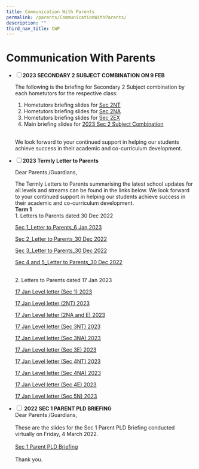```yaml
---
title: Communication With Parents
permalink: /parents/CommunicationWithParents/
description: ""
third_nav_title: CWP
---
```


<h1>Communication With Parents</h1>

<ul class="jekyllcodex_accordion">
<li>
<input type="checkbox" id="accordion1"><label for="accordion1"><b>2023 SECONDARY 2 SUBJECT COMBINATION ON 9 FEB</b></label>
<div>
	
The following is the briefing for Secondary 2 Subject combination by each hometutors for the respective class:
1.  Hometutors briefing slides for <a href="/files/2023%20Sec%202%20Sub%20Combi/Sec%202NT%20Subj%20Combi%20briefing%20by%20HTs%20for%20website.pdf">Sec 2NT</a><br>
2.  Hometutors briefing slides for <a href="/files/2023%20Sec%202%20Sub%20Combi/Sec%202NA%20Subj%20Combi%20Briefing%20by%20HTs%20for%20website.pdf">Sec 2NA</a><br>
3.  Hometutors briefing slides for <a href="/files/2023%20Sec%202%20Sub%20Combi/Sec%202E%20Subj%20Combi%20Briefing%20by%20HTs%20for%20website.pdf">Sec 2EX</a><br>
4.  Main briefing slides for <a href="/files/2023%20Sec%202%20Sub%20Combi/Sec%202%20Subj%20combi_2023%20for%20website.pdf">2023 Sec 2 Subject Combination</a><br>
<br>
<p>We look forward to your continued support in helping our students achieve success in their academic and co-curriculum development.</p></div></li>


	
<li>	
<input type="checkbox" id="accordion2"><label for="accordion2"><b>2023 Termly Letter to Parents</b></label>

<p><div>Dear Parents /Guardians,</div>
<p><div>The Termly Letters to Parents summarising the latest school updates for all levels and streams can be found in the links below. We look forward to your continued support in helping our students achieve success in their academic and co-curriculum development.</div>
<div>
<b>Term 1</b>
<br>1. Letters to Parents dated 30 Dec 2022
<p><a href="/files/2023%20Termly%20Letter%20to%20Parents/Sec%201_Letter%20to%20Parents_6%20Jan%202023.pdf">Sec 1_Letter to Parents_6 Jan 2023</a><br></p>
<p><a href="/files/2023%20Termly%20Letter%20to%20Parents/Sec%202_Letter%20to%20Parents_30%20Dec%202022.pdf">Sec 2_Letter to Parents_30 Dec 2022</a><br></p>
<p><a href="/files/2023%20Termly%20Letter%20to%20Parents/Sec%203_Letter%20to%20Parents_30%20Dec%202022.pdf">Sec 3_Letter to Parents_30 Dec 2022</a><br></p>
<p><a href="/files/2023%20Termly%20Letter%20to%20Parents/Sec%204%20and%205_Letter%20to%20Parents_30%20Dec%202022.pdf">Sec 4 and 5_Letter to Parents_30 Dec 2022</a><br>
<br>
<div>2. Letters to Parents dated 17 Jan 2023<br>
<p><a href="/files/2023%20Termly%20Letter%20to%20Parents/17%20Jan%20Level%20letter%20Sec%201%202023.pdf">17 Jan Level letter (Sec 1) 2023</a><br></p>
<p><a href="/files/2023%20Termly%20Letter%20to%20Parents/17%20Jan%20Level%20letter%202NT%202023.pdf">17 Jan Level letter (2NT) 2023</a><br></p>
<p><a href="/files/2023%20Termly%20Letter%20to%20Parents/17%20Jan%20Level%20letter%202NA%20and%20E%202023.pdf">17 Jan Level letter (2NA and E) 2023</a><br></p>
<p><a href="/files/2023%20Termly%20Letter%20to%20Parents/17%20Jan%20Level%20letter%20Sec%203NT%202023.pdf">17 Jan Level letter (Sec 3NT) 2023</a><br></p>
<p><a href="/files/2023%20Termly%20Letter%20to%20Parents/17%20Jan%20Level%20letter%20Sec%203NA%202023.pdf">17 Jan Level letter (Sec 3NA) 2023</a><br></p>
<p><a href="/files/2023%20Termly%20Letter%20to%20Parents/17%20Jan%20Level%20letter%20Sec%203E%202023.pdf">17 Jan Level letter (Sec 3E) 2023</a><br></p>
<a href="/files/2023%20Termly%20Letter%20to%20Parents/17%20Jan%20Level%20letter%20Sec%204NT%202023.pdf">17 Jan Level letter (Sec 4NT) 2023</a><br></p>
<a href="/files/2023%20Termly%20Letter%20to%20Parents/17%20Jan%20Level%20letter%20Sec%203NA%202023.pdf">17 Jan Level letter (Sec 4NA) 2023</a><br></p>
<a href="/files/2023%20Termly%20Letter%20to%20Parents/17%20Jan%20Level%20letter%20Sec%204E%202023.pdf">17 Jan Level letter (Sec 4E) 2023</a><br></p>
<a href="/files/2023%20Termly%20Letter%20to%20Parents/17%20Jan%20Level%20letter%20Sec%205N%202023.pdf">17 Jan Level letter (Sec 5N) 2023</a></div></p>
</li>
	
<li>
<input type="checkbox" id="accordion3"><label for="accordion3">
<b>2022 SEC 1 PARENT PLD BRIEFING</b></label>

<div>
Dear Parents /Guardians,<br>
<br>
These are the slides for the Sec 1 Parent PLD Briefing conducted virtually on Friday, 4 March 2022.<br>
<br>
<a href="/files/Sec 1 Parent PLD Briefing.pdf">Sec 1 Parent PLD Briefing</a><br>
<br>
Thank you.
</div>
</li>